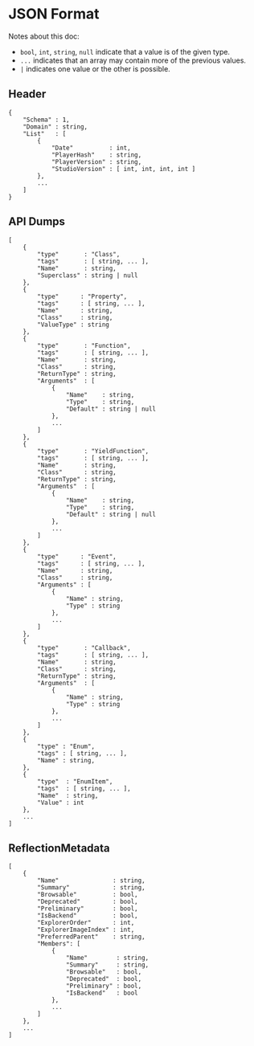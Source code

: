 # JSON Format

Notes about this doc:

- `bool`, `int`, `string`, `null` indicate that a value is of the given type.
- `...` indicates that an array may contain more of the previous values.
- `|` indicates one value or the other is possible.

## Header

	{
		"Schema" : 1,
		"Domain" : string,
		"List"   : [
			{
				"Date"          : int,
				"PlayerHash"    : string,
				"PlayerVersion" : string,
				"StudioVersion" : [ int, int, int, int ]
			},
			...
		]
	}

## API Dumps

	[
		{
			"type"       : "Class",
			"tags"       : [ string, ... ],
			"Name"       : string,
			"Superclass" : string | null
		},
		{
			"type"      : "Property",
			"tags"      : [ string, ... ],
			"Name"      : string,
			"Class"     : string,
			"ValueType" : string
		},
		{
			"type"       : "Function",
			"tags"       : [ string, ... ],
			"Name"       : string,
			"Class"      : string,
			"ReturnType" : string,
			"Arguments"  : [
				{
					"Name"    : string,
					"Type"    : string,
					"Default" : string | null
				},
				...
			]
		},
		{
			"type"       : "YieldFunction",
			"tags"       : [ string, ... ],
			"Name"       : string,
			"Class"      : string,
			"ReturnType" : string,
			"Arguments"  : [
				{
					"Name"    : string,
					"Type"    : string,
					"Default" : string | null
				},
				...
			]
		},
		{
			"type"      : "Event",
			"tags"      : [ string, ... ],
			"Name"      : string,
			"Class"     : string,
			"Arguments" : [
				{
					"Name" : string,
					"Type" : string
				},
				...
			]
		},
		{
			"type"       : "Callback",
			"tags"       : [ string, ... ],
			"Name"       : string,
			"Class"      : string,
			"ReturnType" : string,
			"Arguments"  : [
				{
					"Name" : string,
					"Type" : string
				},
				...
			]
		},
		{
			"type" : "Enum",
			"tags" : [ string, ... ],
			"Name" : string,
		},
		{
			"type"  : "EnumItem",
			"tags"  : [ string, ... ],
			"Name"  : string,
			"Value" : int
		},
		...
	]

## ReflectionMetadata

	[
		{
			"Name"               : string,
			"Summary"            : string,
			"Browsable"          : bool,
			"Deprecated"         : bool,
			"Preliminary"        : bool,
			"IsBackend"          : bool,
			"ExplorerOrder"      : int,
			"ExplorerImageIndex" : int,
			"PreferredParent"    : string,
			"Members": [
				{
					"Name"        : string,
					"Summary"     : string,
					"Browsable"   : bool,
					"Deprecated"  : bool,
					"Preliminary" : bool,
					"IsBackend"   : bool
				},
				...
			]
		},
		...
	]

